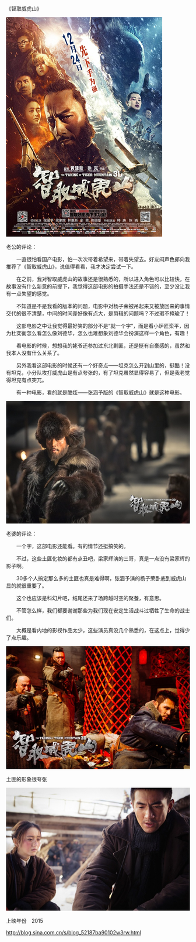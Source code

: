 《智取威虎山》

			
![](./img/001vda4xzy6WD3Ol0Cj1f&690.jpg)


老公的评论：


　　一直很怕看国产电影，怕一次次带着希望来，带着失望去。好友闷声色郎向我推荐了《智取威虎山》，说值得看看，我才决定尝试一下。


　　在之前，我对智取威虎山的故事还是很熟悉的，所以进入角色可以比较快，在故事没有什么新意的前提下，我觉得这部电影的拍摄手法还是不错的，至少没让我有一点失望的感觉。


　　不知道是不是我看的版本的问题，电影中对杨子荣被吊起来又被放回来的事情交代的很不清楚，中间的时间差好像有点大，是剪辑的问题吗？不过瑕不掩瑜了！


　　这部电影之中让我觉得最好笑的部分不是“就一个字”，而是看小炉匠栾平，因为杜奕衡怎么看怎么像刘德华，怎么也难想象刘德华会扮演这样一个角色，有趣！

　　看电影的时候，想想我的姥爷还参加过东北剿匪，还是挺有自豪感的，虽然和我本人没有什么关系了。


　　另外我看这部电影的时候还有一个好奇点——坦克怎么开到山里的，挺酷！没有坦克，小分队攻打威虎山是有点夸张的，有了坦克虽然显得容易了，但是我老觉得坦克有点突兀。

　　有一种电影，看的就是酷炫——张涵予版的《智取威虎山》就是这种电影。

![](./img/001vda4xzy6WD3U6Chr81&690.jpg)


老婆的评论：

　　一个字，这部电影还能看。有的情节还挺搞笑的。

　　不过，这些土匪化妆的都有点丑吧，梁家辉演的三哥，真是一点没有梁家辉的影子啊。

　　30多个人搞定那么多的土匪也真是难得啊，张涵予演的杨子荣卧底到威虎山显的就很重要了。

　　这个也应该是科幻片吧，结尾还来了场跨越时空的聚餐，有意思。

　　不管怎么样，我们都要谢谢那些为我们现在安定生活战斗过牺牲了生命的战士们。

　　大概是看内地的影视作品太少，这些演员真没几个熟悉的，在这点上，觉得少了点乐趣。

![](./img/001vda4xzy6WD3VeWRt5b&690.jpg)

土匪的形象很夸张

![](./img/001vda4xzy6WD3V1a9846&690.jpg)


上映年份　2015							
		
http://blog.sina.com.cn/s/blog_52187ba90102w3rw.html

